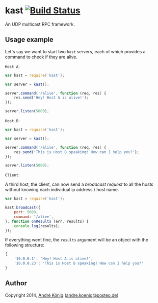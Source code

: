 # kast [![Build Status](https://travis-ci.org/akoenig/kast.svg)](https://travis-ci.org/akoenig/kast)

An UDP multicast RPC framework.

## Usage example

Let's say we want to start two `kast` servers, each of which provides a command to check if they are alive.

`Host A`:

```javascript
var kast = require('kast');

var server = kast();

server.command('/alive', function (req, res) {
    res.send('Hey! Host A is alive!');
});

server.listen(5000);
```

`Host B`:

```javascript
var kast = require('kast');

var server = kast();

server.command('/alive', function (req, res) {
    res.send('This is Host B speaking! How can I help you?');
});

server.listen(5000);
```

`Client`:

A third host, the client, can now send a _broadcast request_ to all the hosts without knowing each individual ip address / host name.

```javascript
var kast = require('kast');

kast.broadcast({
    port: 5000,
    command: '/alive',
}, function onResults (err, results) {
    console.log(results);
});
```

If everything went fine, the `results` argument will be an object with the following structure:

```javascript
{
    '10.0.0.1': 'Hey! Host A is alive!',
    '10.0.0.23': 'This is Host B speaking! How can I help you?'
}
```

## Author

Copyright 2014, [André König](http://andrekoenig.info) (andre.koenig@posteo.de)
